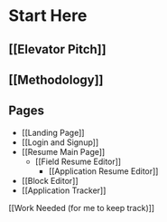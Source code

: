 # Start Here
## [[Elevator Pitch]]

## [[Methodology]]

## Pages
- [[Landing Page]]
- [[Login and Signup]]
- [[Resume Main Page]]
	- [[Field Resume Editor]]
		- [[Application Resume Editor]]
- [[Block Editor]]
- [[Application Tracker]]

[[Work Needed (for me to keep track)]]
